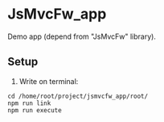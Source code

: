 # JsMvcFw_app

Demo app (depend from "JsMvcFw" library).

## Setup

1. Write on terminal:
```
cd /home/root/project/jsmvcfw_app/root/
npm run link
npm run execute
```
